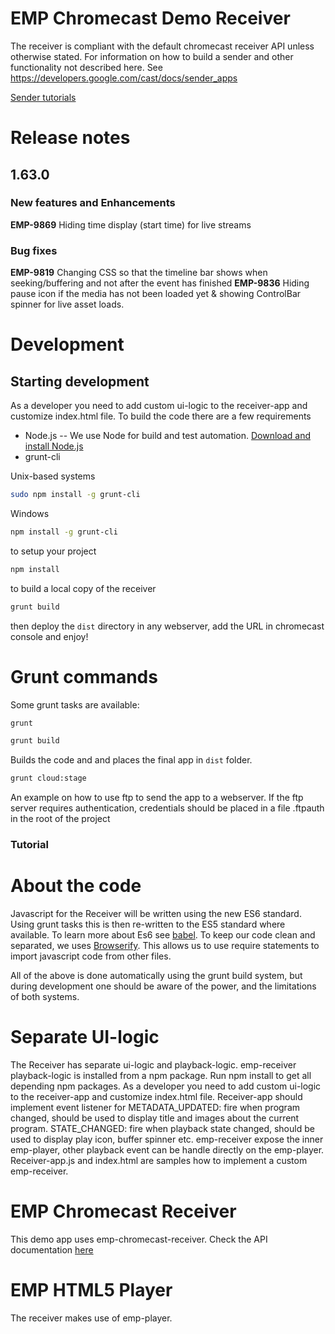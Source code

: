 # EMP Chromecast Demo Receiver

The receiver is compliant with the default chromecast receiver API unless otherwise stated. For information on how to build a sender and other functionality not described here. See https://developers.google.com/cast/docs/sender_apps

[Sender tutorials](https://github.com/EricssonBroadcastServices/html5-player/blob/master/sdk/tutorials/chromecast.md)

# Release notes

## 1.63.0

### New features and Enhancements
**EMP-9869** Hiding time display (start time) for live streams

### Bug fixes
**EMP-9819** Changing CSS so that the timeline bar shows when seeking/buffering and not after the event has finished
**EMP-9836** Hiding pause icon if the media has not been loaded yet & showing ControlBar spinner for live asset loads.

# Development

Starting development
--------------------

As a developer you need to add custom ui-logic to the receiver-app and customize index.html file.
To build the code there are a few requirements
- Node.js -- We use Node for build and test automation. [Download and install Node.js](http://nodejs.org/download/)
- grunt-cli

Unix-based systems
```bash
sudo npm install -g grunt-cli
```

Windows
```bash
npm install -g grunt-cli
```

to setup your project
```bash
npm install
```

to build a local copy of the receiver
```bash
grunt build
```

then deploy the `dist` directory in any webserver, add the URL in chromecast console and enjoy!

Grunt commands
==============

Some grunt tasks are available:

```bash
grunt
```

```bash
grunt build
```
Builds the code and and places the final app in `dist` folder.

```bash
grunt cloud:stage
```
An example on how to use ftp to send the app to a webserver.
If the ftp server requires authentication, credentials should be placed in a file .ftpauth in the root of the project

### Tutorial

About the code
==============
Javascript for the Receiver will be written using the new ES6 standard. Using grunt tasks this is then re-written to the ES5 standard where available. To learn more about Es6 see [babel](https://babeljs.io/).
To keep our code clean and separated, we uses [Browserify](http://browserify.org/). This allows us to use require statements to import javascript code from other files.

All of the above is done automatically using the grunt build system, but during development one should be aware of the power, and the limitations of both systems.

Separate UI-logic
==============
The Receiver has separate ui-logic and playback-logic.
emp-receiver playback-logic is installed from a npm package.
Run npm install to get all depending npm packages.
As a developer you need to add custom ui-logic to the receiver-app and customize index.html file.
Receiver-app should implement event listener for
METADATA_UPDATED: fire when program changed, should be used to display title and images about the current program.
STATE_CHANGED: fire when playback state changed, should be used to display play icon, buffer spinner etc.
emp-receiver expose the inner emp-player, other playback event can be handle directly on the emp-player.
Receiver-app.js and index.html are samples how to implement a custom emp-receiver.

EMP Chromecast Receiver
=======
This demo app uses emp-chromecast-receiver. Check the API documentation [here](https://www.npmjs.com/package/emp-chromecast-receiver#api)

EMP HTML5 Player
=======
The receiver makes use of emp-player.
